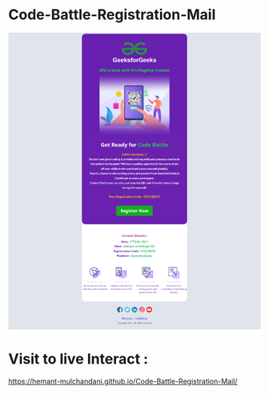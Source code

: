 # Code-Battle-Registration-Mail

![Mail Capture](Code%20Battle%20Registration%20Mail%20Capture-2.png)

# Visit to live Interact : 

 https://hemant-mulchandani.github.io/Code-Battle-Registration-Mail/ 

